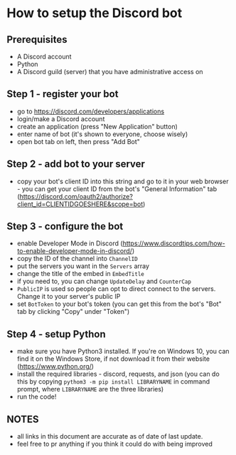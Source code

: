 # How to setup the Discord bot
## Prerequisites
- A Discord account
- Python
- A Discord guild (server) that you have administrative access on

## Step 1 - register your bot
- go to https://discord.com/developers/applications
- login/make a Discord account
- create an application (press "New Application" button)
- enter name of bot (it's shown to everyone, choose wisely)
- open bot tab on left, then press "Add Bot"

## Step 2 - add bot to your server
- copy your bot's client ID into this string and go to it in your web browser - you can get your client ID from the bot's "General Information" tab (https://discord.com/oauth2/authorize?client_id=CLIENTIDGOESHERE&scope=bot)

## Step 3 - configure the bot
- enable Developer Mode in Discord (https://www.discordtips.com/how-to-enable-developer-mode-in-discord/)
- copy the ID of the channel into `ChannelID`
- put the servers you want in the `Servers` array
- change the title of the embed in `EmbedTitle`
- if you need to, you can change `UpdateDelay` and `CounterCap`
- `PublicIP` is used so people can opt to direct connect to the servers. Change it to your server's public IP
- set `BotToken` to your bot's token (you can get this from the bot's "Bot" tab by clicking "Copy" under "Token")

## Step 4 - setup Python
- make sure you have Python3 installed. If you're on Windows 10, you can find it on the Windows Store, if not download it from their website (https://www.python.org/)
- install the required libraries - discord, requests, and json (you can do this by copying `pythom3 -m pip install LIBRARYNAME` in command prompt, where `LIBRARYNAME` are the three libraries)
- run the code!

## NOTES
- all links in this document are accurate as of date of last update.
- feel free to pr anything if you think it could do with being improved